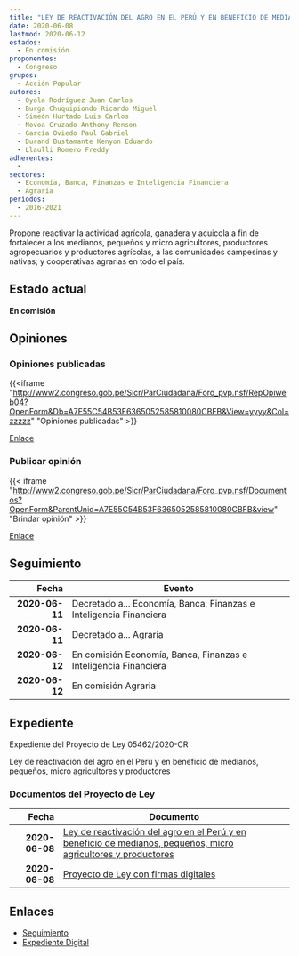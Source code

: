 ```yaml
---
title: "LEY DE REACTIVACIÓN DEL AGRO EN EL PERÚ Y EN BENEFICIO DE MEDIANOS, PEQUEÑOS, MICRO AGRICULTORES Y PRODUCTORES"
date: 2020-06-08
lastmod: 2020-06-12
estados: 
  - En comisión
proponentes: 
  - Congreso
grupos: 
  - Acción Popular
autores: 
  - Oyola Rodríguez Juan Carlos
  - Burga Chuquipiondo Ricardo Miguel
  - Simeón Hurtado Luis Carlos
  - Novoa Cruzado Anthony Renson
  - García Oviedo Paul Gabriel
  - Durand Bustamante Kenyon Eduardo
  - Llaulli Romero Freddy
adherentes: 
  - 
sectores: 
  - Economía, Banca, Finanzas e Inteligencia Financiera
  - Agraria
periodos: 
  - 2016-2021
---
```


Propone reactivar la actividad agrícola, ganadera y acuicola a fin de fortalecer a los medianos, pequeños y micro agricultores, productores agropecuarios y productores agrícolas, a las comunidades campesinas y nativas; y cooperativas agrarias en todo el país.


## Estado actual

**En comisión**

## Opiniones

### Opiniones publicadas

{{<iframe "http://www2.congreso.gob.pe/Sicr/ParCiudadana/Foro_pvp.nsf/RepOpiweb04?OpenForm&Db=A7E55C54B53F6365052585810080CBFB&View=yyyy&Col=zzzzz" "Opiniones publicadas" >}}

[Enlace](http://www2.congreso.gob.pe/Sicr/ParCiudadana/Foro_pvp.nsf/RepOpiweb04?OpenForm&Db=A7E55C54B53F6365052585810080CBFB&View=yyyy&Col=zzzzz)
### Publicar opinión

{{< iframe "http://www2.congreso.gob.pe/Sicr/ParCiudadana/Foro_pvp.nsf/Documentos?OpenForm&ParentUnid=A7E55C54B53F6365052585810080CBFB&view" "Brindar opinión" >}}

[Enlace](http://www2.congreso.gob.pe/Sicr/ParCiudadana/Foro_pvp.nsf/Documentos?OpenForm&ParentUnid=A7E55C54B53F6365052585810080CBFB&view)

## Seguimiento

| Fecha | Evento |
|------:|--------|
| **2020-06-11** | Decretado a... Economía, Banca, Finanzas e Inteligencia Financiera|
| **2020-06-11** | Decretado a... Agraria|
| **2020-06-12** | En comisión Economía, Banca, Finanzas e Inteligencia Financiera|
| **2020-06-12** | En comisión Agraria|


## Expediente

Expediente del Proyecto de Ley 05462/2020-CR

Ley de reactivación del agro en el Perú y en beneficio de medianos, pequeños, micro agricultores y productores


### Documentos del Proyecto de Ley

| Fecha | Documento |
|------:|--------|
| **2020-06-08** | [Ley de reactivación del agro en el Perú y en beneficio de medianos, pequeños, micro agricultores y productores](http://www.leyes.congreso.gob.pe/Documentos/2016_2021/Proyectos_de_Ley_y_de_Resoluciones_Legislativas/PL05462-20200608.pdf) |
| **2020-06-08** | [Proyecto de Ley con firmas digitales](http://www.leyes.congreso.gob.pe/Documentos/2016_2021/Proyectos_de_Ley_y_de_Resoluciones_Legislativas/Proyectos_Firmas_digitales/PL05462.pdf) |

## Enlaces 

- [Seguimiento](http://www2.congreso.gob.pe/Sicr/TraDocEstProc/CLProLey2016.nsf/f7fff46988ca05b1052578e100829cc7/e057f1c7e573a039052585810080d822?OpenDocument)
- [Expediente Digital](http://www2.congreso.gob.pe/Sicr/TraDocEstProc/CLProLey2016.nsf/f7fff46988ca05b1052578e100829cc7/e057f1c7e573a039052585810080d822?OpenDocument&Click=05257FB7005EB655.eb71d0cf91d8294e05256cdf006b5706/$Body/0.1C6C)
